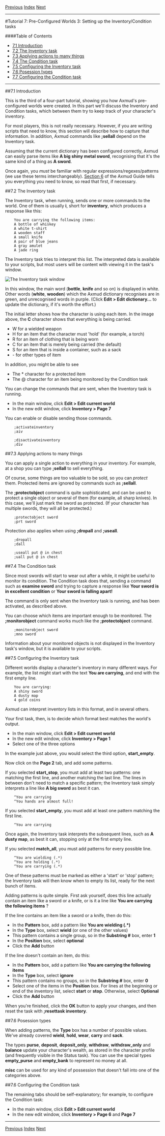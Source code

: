 [Previous](tut06.html) [Index](index.html) [Next](tut08.html)

---

#Tutorial 7: Pre-Configured Worlds 3: Setting up the Inventory/Condition tasks

####Table of Contents

* [7.1 Introduction](#7.1)
* [7.2 The Inventory task](#7.2)
* [7.3 Applying actions to many things](#7.3)
* [7.4 The Condition task](#7.4)
* [7.5 Configuring the Inventory task](#7.5)
* [7.6 Posession types](#7.6)
* [7.7 Configuring the Condition task](#7.7)

---

##<a name="7.1">7.1 Introduction</a>

This is the third of a four-part tutorial, showing you how Axmud's pre-configured worlds were created. In this part we'll discuss the Inventory and Condition tasks, which between them try to keep track of your character's inventory.

For most players, this is not really necessary. However, if you are writing scripts that need to know, this section will describe how to capture that information. In addition, Axmud commands like **;sellall** depend on the Inventory task.

Assuming that the current dictionary has been configured correctly, Axmud can easily parse items like **A big shiny metal sword**, recognising that it's the same kind of a thing as **A sword**.

Once again, you *must* be familiar with regular expressions/regexes/patterns (we use these terms interchangeably). [Section 6](ch06.html) of the Axmud Guide tells you everything you need to know, so read that first, if necessary. 

##<a name="7.2">7.2 The Inventory task</a>

The Inventory task, when running, sends one or more commands to the world. One of them is usually **i**, short for **inventory**, which produces a response like this:

        You are carrying the following items:
        A bottle of whiskey
        A white t-shirt
        A wooden staff
        A small knife
        A pair of blue jeans
        A gray amulet
        A jade ring

The Inventory task tries to interpret this list. The interpreted data is available to your scripts, but most users will be content with viewing it in the task's window.

![The Inventory task window](img/tut07/inventory_task.png)

In this window, the main word (**bottle**, **knife** and so on) is displayed in white. Other words (**white**, **wooden**) which the Axmud dictionary recognises are in green, and unrecognised words in purple. (Click **Edit > Edit dictionary...** to update the dictionary, if it's worth the effort.)

The initial letter shows how the character is using each item. In the image above, the **C** character shows that everything is being carried.

* W for a wielded weapon
* H for an item that the character must 'hold' (for example, a torch)
* R for an item of clothing that is being worn
* C for an item that is merely being carried (the default)
* S for an item that is inside a container, such as a sack
* \- for other types of item

In addition, you might be able to see

* The \* character for a protected item
* The @ character for an item being monitored by the Condition task

You can change the commands that are sent, when the Inventory task is running.

* In the main window, click **Edit > Edit current world**
* In the new edit window, click **Inventory > Page 7**

You can enable or disable sending those commands.

        ;activateinventory
        ;aiv

        ;disactivateinventory
        ;div

##<a name="7.3">7.3 Applying actions to many things</a>

You can apply a single action to everything in your inventory. For example, at a shop you can type **;sellall** to sell everything.

Of course, some things are too valuable to be sold, so you can *protect* them. Protected items are ignored by commands such as **;sellall**. 

The **;protectobject** command is quite sophisticated, and can be used to protect a single object or several of them (for example, all sharp knives). In this case, we'll just mark the sword as protected. (If your character has multiple swords, they will all be protected.)

        ;protectobject sword
        ;prt sword

Protection also applies when using **;dropall** and **;useall**.

        ;dropall
        ;dall

        ;useall put @ in chest
        ;uall put @ in chest

##<a name="7.4">7.4 The Condition task</a>

Since most swords will start to wear out after a while, it might be useful to monitor its condition. The Condition task does that, sending a command such as **examine sword** and trying to capture a response like **Your sword is in excellent condition** or **Your sword is falling apart!**

The command is only sent when the Inventory task is running, and has been activated, as described above.

You can choose which items are important enough to be monitored. The **;monitorobject** command works much like the **;protectobject** command.

        ;monitorobject sword
        ;mno sword

Information about your monitored objects is not displayed in the Inventory task's window, but it is available to your scripts.

##<a name="7.5">7.5 Configuring the Inventory task</a>

Different worlds display a character's inventory in many different ways. For example, the list might start with the text **You are carrying**, and end with the first empty line. 

        You are carrying:
        A shiny sword
        A dusty map
        4 gold coins

Axmud can interpret inventory lists in this format, and in several others. 

Your first task, then, is to decide which format best matches the world's output.

* In the main window, click **Edit > Edit current world**
* In the new edit window, click **Inventory > Page 1**
* Select one of the three options

In the example just above, you would select the third option, **start_empty**.

Now click on the **Page 2** tab, and add some patterns.

If you selected **start_stop**, you must add at least two patterns: one matching the first line, and another matching the last line. The lines in between don't need to match a specific pattern; the Inventory task simply interprets a line like **A big sword** as best it can.

        ^You are carrying
        ^You hands are almost full!

If you selected **start_empty**, you must add at least one pattern matching the first line.

        ^You are carrying

Once again, the Inventory task interprets the subsequent lines, such as **A dusty map**, as best it can, stopping only at the first empty line.
        
If you selected **match_all**, you must add patterns for every possible line.

        ^You are wielding (.*)
        ^You are holding (.*)
        ^You are carrying (.*)

One of these patterns must be marked as either a 'start' or 'stop' pattern; the Inventory task will then know when to empty its list, ready for the next bunch of items.

Adding patterns is quite simple. First ask yourself, does this line actually contain an item like a sword or a knife, or is it a line like **You are carrying the following items** ?

If the line contains an item like a sword or a knife, then do this:

* In the **Pattern** box, add a pattern like **You are wielding (.*)**
* In the **Type** box, select **wield** (or one of the other values)
* This pattern contains a single group, so in the **Substring #** box, enter **1**
* In the **Position** box, select **optional**
* Click the **Add** button

If the line doesn't contain an item, do this:

* In the **Pattern** box, add a pattern like **You are carrying the following items**
* In the **Type** box, select **ignore**
* This pattern contains no groups, so in the **Substring #** box, enter **0**
* Select one of the items in the **Position** box. For lines at the beginning or end of the inventory list, select **start** or **stop**. Otherwise, select **Optional**
* Click the **Add** button

When you're finished, click the **OK** button to apply your changes, and then reset the task with **;resettask inventory**.

##<a name="7.6">7.6 Posession types</a>

When adding patterns, the **Type** box has a number of possible values. We've already covered **wield**, **hold**, **wear**, **carry** and **sack**.

The types **purse**, **deposit**, **deposit_only**, **withdraw**, **withdraw_only** and **balance** update your character's wealth, as stored in the character profile (and frequently visible in the Status task). You can use the special types **empty_purse** and **empty_bank** to represent no money at all.

**misc** can be used for any kind of possession that doesn't fall into one of the categories above.

##<a name="7.6">7.6 Configuring the Condition task</a>

The remaining tabs should be self-explanatory; for example, to configure the Condition task:

* In the main window, click **Edit > Edit current world**
* In the new edit window, click **Inventory > Page 6** and **Page 7**

---

[Previous](tut06.html) [Index](index.html) [Next](tut08.html)

